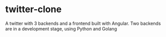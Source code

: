 # twitter-clone
A twitter with 3 backends and a frontend built with Angular. Two backends are in a development stage, using Python and Golang

